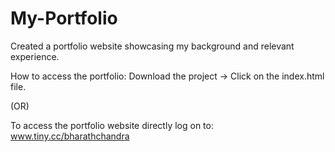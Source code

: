 # My-Portfolio

Created a portfolio website showcasing my background and relevant experience.

How to access the portfolio: Download the project -> Click on the index.html file.

(OR)

To access the portfolio website directly log on to: www.tiny.cc/bharathchandra
